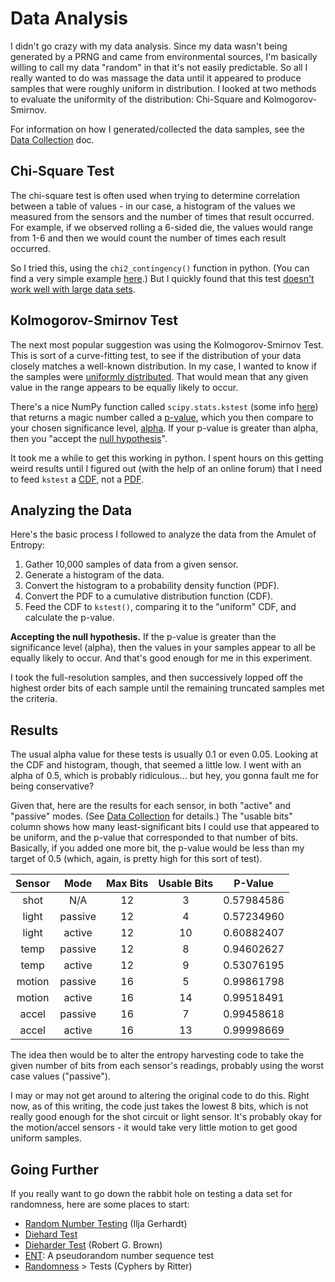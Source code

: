 # Data Analysis

I didn't go crazy with my data analysis. Since my data wasn't being generated by a PRNG and came from environmental sources, I'm basically willing to call my data "random" in that it's not easily predictable. So all I really wanted to do was massage the data until it appeared to produce samples that were roughly uniform in distribution. I looked at two methods to evaluate the uniformity of the distribution: Chi-Square and Kolmogorov-Smirnov.

For information on how I generated/collected the data samples, see the [Data Collection](DataCollection.md) doc.

## Chi-Square Test

The chi-square test is often used when trying to determine correlation between a table of values - in our case, a histogram of the values we measured from the sensors and the number of times that result occurred. For example, if we observed rolling a 6-sided die, the values would range from 1-6 and then we would count the number of times each result occurred.

So I tried this, using the `chi2_contingency()` function in python. (You can find a very simple example [here](https://www.askpython.com/python/examples/chi-square-test).) But I quickly found that this test [doesn't work well with large data sets](https://stats.stackexchange.com/questions/440371/chi-square-test-with-high-sample-size-and-unbalanced-data).

## Kolmogorov-Smirnov Test

The next most popular suggestion was using the Kolmogorov-Smirnov Test. This is sort of a curve-fitting test, to see if the distribution of your data closely matches a well-known distribution. In my case, I wanted to know if the samples were [uniformly distributed](https://www.statology.org/uniform-distribution/). That would mean that any given value in the range appears to be equally likely to occur.

There's a nice NumPy function called `scipy.stats.kstest` (some info [here](https://www.statology.org/kolmogorov-smirnov-test-python/)) that returns a magic number called a [p-value](https://statisticsbyjim.com/glossary/p-value/), which you then compare to your chosen significance level, [alpha](https://statisticsbyjim.com/glossary/significance-level/). If your p-value is greater than alpha, then you "accept the [null hypothesis](https://statisticsbyjim.com/glossary/hypothesis-tests/)". 

It took me a while to get this working in python. I spent hours on this getting weird results until I figured out (with the help of an online forum) that I need to feed `kstest` a [CDF](https://en.wikipedia.org/wiki/Cumulative_distribution_function), not a [PDF](https://en.wikipedia.org/wiki/Probability_density_function).

## Analyzing the Data

Here's the basic process I followed to analyze the data from the Amulet of Entropy:

1. Gather 10,000 samples of data from a given sensor.
2. Generate a histogram of the data.
3. Convert the histogram to a probability density function (PDF).
4. Convert the PDF to a cumulative distribution function (CDF).
5. Feed the CDF to `kstest()`, comparing it to the "uniform" CDF, and calculate the p-value.

**Accepting the null hypothesis.** If the p-value is greater than the significance level (alpha), then the values in your samples appear to all be equally likely to occur. And that's good enough for me in this experiment.

I took the full-resolution samples, and then successively lopped off the highest order bits of each sample until the remaining truncated samples met the criteria.

## Results

The usual alpha value for these tests is usually 0.1 or even 0.05. Looking at the CDF and histogram, though, that seemed a little low. I went with an alpha of 0.5, which is probably ridiculous... but hey, you gonna fault me for being conservative?

Given that, here are the results for each sensor, in both "active" and "passive" modes. (See [Data Collection](DataCollection.md) for details.) The "usable bits" column shows how many least-significant bits I could use that appeared to be uniform, and the p-value that corresponded to that number of bits. Basically, if you added one more bit, the p-value would be less than my target of 0.5 (which, again, is pretty high for this sort of test).

|Sensor|Mode|Max Bits|Usable Bits|P-Value|
| :-: | :-:| :-: | :-: | --- |
|shot|N/A|12|3|0.57984586|
|light|passive|12|4|0.57234960|
|light|active|12|10|0.60882407|
|temp|passive|12|8|0.94602627|
|temp|active|12|9|0.53076195|
|motion|passive|16|5|0.99861798|
|motion|active|16|14|0.99518491|
|accel|passive|16|7|0.99458618|
|accel|active|16|13|0.99998669|

The idea then would be to alter the entropy harvesting code to take the given number of bits from each sensor's readings, probably using the worst case values ("passive").

I may or may not get around to altering the original code to do this. Right now, as of this writing, the code just takes the lowest 8 bits, which is not really good enough for the shot circuit or light sensor. It's probably okay for the motion/accel sensors - it would take very little motion to get good uniform samples.

## Going Further

If you really want to go down the rabbit hole on testing a data set for randomness, here are some places to start:

* [Random Number Testing](https://gerhardt.ch/random.php) (Ilja Gerhardt)
* [Diehard Test]()
* [Dieharder Test](https://webhome.phy.duke.edu/~rgb/General/dieharder.php) (Robert G. Brown)
* [ENT](https://www.fourmilab.ch/random/): A pseudorandom number sequence test
* [Randomness](http://www.ciphersbyritter.com/NETLINKS.HTM#RandomnessLinks) > Tests (Cyphers by Ritter)
